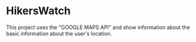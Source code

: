 # HikersWatch
This project uses the "GOOGLE MAPS API" and show information about the basic information about the user's location.
